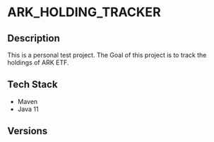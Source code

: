 # ARK_HOLDING_TRACKER

## Description
This is a personal test project. The Goal of this project is to track the holdings
of ARK ETF.

## Tech Stack

* Maven
* Java 11

## Versions

